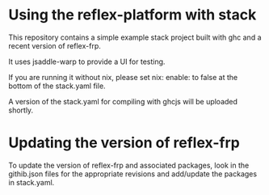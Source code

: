 # Using the reflex-platform with stack


This repository contains a simple example stack project built with ghc
and a recent version of reflex-frp.

It uses jsaddle-warp to provide a UI for testing.

If you are running it without nix, please set nix: enable: to false at
the bottom of the stack.yaml file.

A version of the stack.yaml for compiling with ghcjs will be uploaded
shortly.

# Updating the version of reflex-frp

To update the version of reflex-frp and associated packages, look in
the githib.json files for the appropriate revisions and add/update the
packages in stack.yaml.



